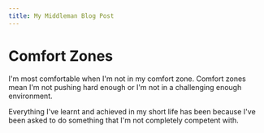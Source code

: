 ```yaml
--- 
title: My Middleman Blog Post
---
```


Comfort Zones
===

I'm most comfortable when I'm not in my comfort zone. Comfort zones mean I'm not pushing hard enough or I'm not in a challenging enough environment.

Everything I've learnt and achieved in my short life has been because I've been asked to do something that I'm not completely competent with.